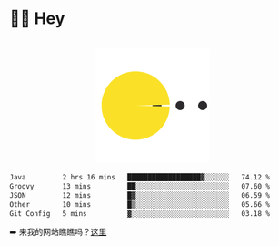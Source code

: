 
# 👋🏻 Hey
<div align="center">
	<br>
	<img src="https://raw.githubusercontent.com/Aniket965/Aniket965/master/pacman.svg?sanitize=true" width="200" height="200">
	<br>
</div>

<!--START_SECTION:waka-->
```text
Java         2 hrs 16 mins   ██████████████████▓░░░░░░   74.12 % 
Groovy       13 mins         ██░░░░░░░░░░░░░░░░░░░░░░░   07.60 % 
JSON         12 mins         █▓░░░░░░░░░░░░░░░░░░░░░░░   06.59 % 
Other        10 mins         █▒░░░░░░░░░░░░░░░░░░░░░░░   05.66 % 
Git Config   5 mins          ▓░░░░░░░░░░░░░░░░░░░░░░░░   03.18 % 
```
<!--END_SECTION:waka-->

 ➡️  来我的网站瞧瞧吗？[这里](https://www.shaolongfei.com)
